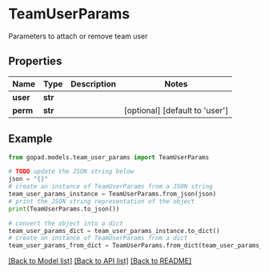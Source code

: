 # TeamUserParams

Parameters to attach or remove team user

## Properties

Name | Type | Description | Notes
------------ | ------------- | ------------- | -------------
**user** | **str** |  | 
**perm** | **str** |  | [optional] [default to 'user']

## Example

```python
from gopad.models.team_user_params import TeamUserParams

# TODO update the JSON string below
json = "{}"
# create an instance of TeamUserParams from a JSON string
team_user_params_instance = TeamUserParams.from_json(json)
# print the JSON string representation of the object
print(TeamUserParams.to_json())

# convert the object into a dict
team_user_params_dict = team_user_params_instance.to_dict()
# create an instance of TeamUserParams from a dict
team_user_params_from_dict = TeamUserParams.from_dict(team_user_params_dict)
```
[[Back to Model list]](../README.md#documentation-for-models) [[Back to API list]](../README.md#documentation-for-api-endpoints) [[Back to README]](../README.md)


